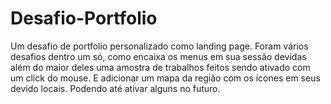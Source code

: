 # Desafio-Portfolio
Um desafio de portfolio personalizado como landing page.
Foram vários desafios dentro um só, como encaixa os menus em sua sessão devidas além do maior deles 
uma amostra de trabalhos feitos sendo ativado com um click do mouse. E adicionar um mapa da região
com os ícones em seus devido locais. Podendo até ativar alguns no futuro.
